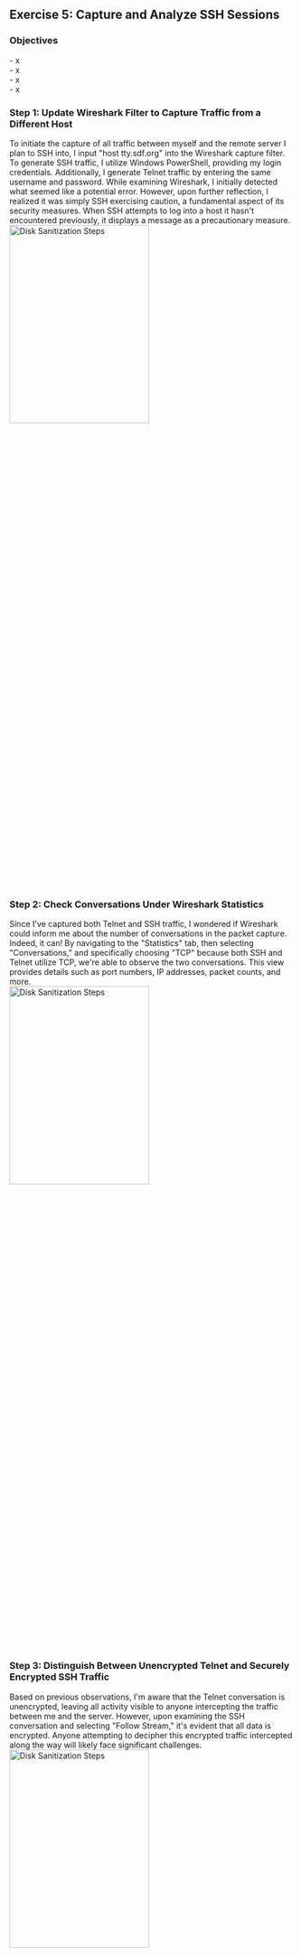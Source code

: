 <h2>Exercise 5: Capture and Analyze SSH Sessions</h2>

<h3>Objectives</h3>
- x
<br />
- x
<br />
- x
<br />
- x

<h3>Step 1: Update Wireshark Filter to Capture Traffic from a Different Host</h3>
To initiate the capture of all traffic between myself and the remote server I plan to SSH into, I input "host tty.sdf.org" into the Wireshark capture filter. To generate SSH traffic, I utilize Windows PowerShell, providing my login credentials. Additionally, I generate Telnet traffic by entering the same username and password. While examining Wireshark, I initially detected what seemed like a potential error. However, upon further reflection, I realized it was simply SSH exercising caution, a fundamental aspect of its security measures. When SSH attempts to log into a host it hasn't encountered previously, it displays a message as a precautionary measure.
<br />
<img src="https://github.com/Yagoobz/CaptureAnalyzeSSHSessions/assets/145611184/1ad469ab-0a5a-4d7d-9eb5-b47bc24b682b" height="30%" width="70%" alt="Disk Sanitization Steps"/>

<h3>Step 2: Check Conversations Under Wireshark Statistics</h3>
Since I've captured both Telnet and SSH traffic, I wondered if Wireshark could inform me about the number of conversations in the packet capture. Indeed, it can! By navigating to the "Statistics" tab, then selecting "Conversations," and specifically choosing "TCP" because both SSH and Telnet utilize TCP, we're able to observe the two conversations. This view provides details such as port numbers, IP addresses, packet counts, and more. 
<br />
<img src="https://github.com/Yagoobz/CaptureAnalyzeSSHSessions/assets/145611184/687d7fc4-3524-47bc-b19b-e7b127ec8af6" height="30%" width="70%" alt="Disk Sanitization Steps"/>

<h3>Step 3: Distinguish Between Unencrypted Telnet and Securely Encrypted SSH Traffic</h3>
Based on previous observations, I'm aware that the Telnet conversation is unencrypted, leaving all activity visible to anyone intercepting the traffic between me and the server. However, upon examining the SSH conversation and selecting "Follow Stream," it's evident that all data is encrypted. Anyone attempting to decipher this encrypted traffic intercepted along the way will likely face significant challenges.
<br />
<img src="https://github.com/Yagoobz/CaptureAnalyzeSSHSessions/assets/145611184/613509f2-4ad9-4583-a6a5-b92151f49a65" height="30%" width="70%" alt="Disk Sanitization Steps"/>

